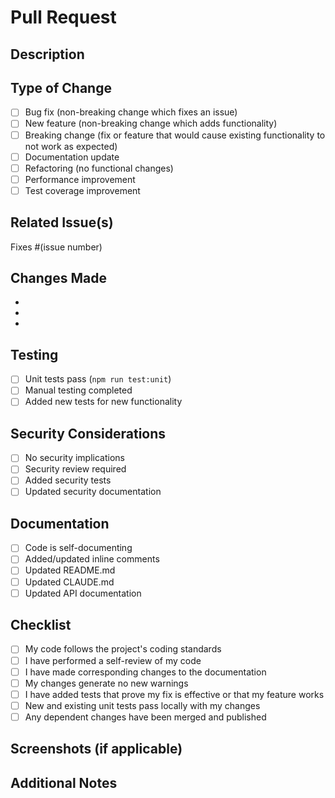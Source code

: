 # Pull Request

## Description
<!-- Provide a brief description of what this PR does -->

## Type of Change
- [ ] Bug fix (non-breaking change which fixes an issue)
- [ ] New feature (non-breaking change which adds functionality)
- [ ] Breaking change (fix or feature that would cause existing functionality to not work as expected)
- [ ] Documentation update
- [ ] Refactoring (no functional changes)
- [ ] Performance improvement
- [ ] Test coverage improvement

## Related Issue(s)
<!-- Link to the issue(s) this PR addresses -->
Fixes #(issue number)

## Changes Made
<!-- List the main changes made in this PR -->
- 
- 
- 

## Testing
<!-- Describe the tests you ran and how to reproduce them -->
- [ ] Unit tests pass (`npm run test:unit`)
- [ ] Manual testing completed
- [ ] Added new tests for new functionality

## Security Considerations
<!-- Describe any security implications of this change -->
- [ ] No security implications
- [ ] Security review required
- [ ] Added security tests
- [ ] Updated security documentation

## Documentation
- [ ] Code is self-documenting
- [ ] Added/updated inline comments
- [ ] Updated README.md
- [ ] Updated CLAUDE.md
- [ ] Updated API documentation

## Checklist
- [ ] My code follows the project's coding standards
- [ ] I have performed a self-review of my code
- [ ] I have made corresponding changes to the documentation
- [ ] My changes generate no new warnings
- [ ] I have added tests that prove my fix is effective or that my feature works
- [ ] New and existing unit tests pass locally with my changes
- [ ] Any dependent changes have been merged and published

## Screenshots (if applicable)
<!-- Add screenshots to help explain your changes -->

## Additional Notes
<!-- Add any additional notes, considerations, or context -->
